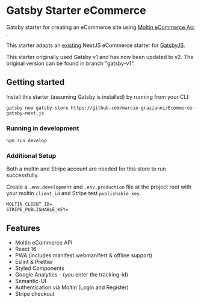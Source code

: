 # Gatsby Starter eCommerce

Gatsby starter for creating an eCommerce site using [Moltin eCommerce Api ](https://moltin.com/).

This starter adapts an [existing](https://github.com/moltin-examples/nextjs-demo-store) NextJS eCommerce starter for [GatsbyJS](https://www.gatsbyjs.org/).


This starter originally used Gatsby v1 and has now been updated to v2. The original version can be found in branch "gatsby-v1".

## Getting started

Install this starter (assuming Gatsby is installed) by running from your CLI:

`gatsby new gatsby-store https://github.com/marcio-grazianni/Ecommerce-gatsby-next.js`

### Running in development

`npm run develop`

### Additional Setup

Both a moltin and Stripe account are needed for this store to run successfully.

Create a `.env.development` and `.env.production` file at the project root with your moltin `client_id` and Stripe test `publishable key`.

```dosini
MOLTIN_CLIENT_ID=
STRIPE_PUBLISHABLE_KEY=
```

## Features

- Moltin eCommerce API
- React 16
- PWA (includes manifest.webmanifest & offline support)
- Eslint & Prettier
- Styled Components
- Google Analytics - (you enter the tracking-id)
- Semantic-UI
- Authentication via Moltin (Login and Register)
- Stripe checkout
